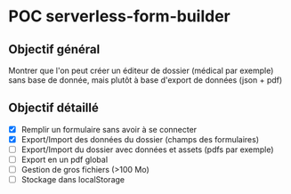 # POC serverless-form-builder

## Objectif général

Montrer que l'on peut créer un éditeur de dossier (médical par exemple) sans base de donnée, mais plutôt à base d'export de données (json + pdf)

## Objectif détaillé

- [x] Remplir un formulaire sans avoir à se connecter
- [x] Export/Import des données du dossier (champs des formulaires)
- [ ] Export/Import du dossier avec données et assets (pdfs par exemple)
- [ ] Export en un pdf global
- [ ] Gestion de gros fichiers (>100 Mo)
- [ ] Stockage dans localStorage
